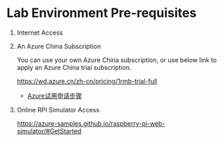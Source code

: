 # Lab Environment Pre-requisites
1. Internet Access 
2. An Azure China Subscription
    
    You can use your own Azure China subscription, or use below link to apply an Azure China trial subscription.
    
    https://wd.azure.cn/zh-cn/pricing/1rmb-trial-full
    
    * [Azure试用申请步骤](Azure试用申请.pptx)
3. Online RPI Simulator Access
    
    https://azure-samples.github.io/raspberry-pi-web-simulator/#GetStarted
